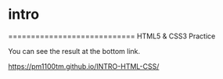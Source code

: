 # intro
============================
HTML5 & CSS3 Practice

You can see the result at the bottom link.

https://pm1100tm.github.io/INTRO-HTML-CSS/

